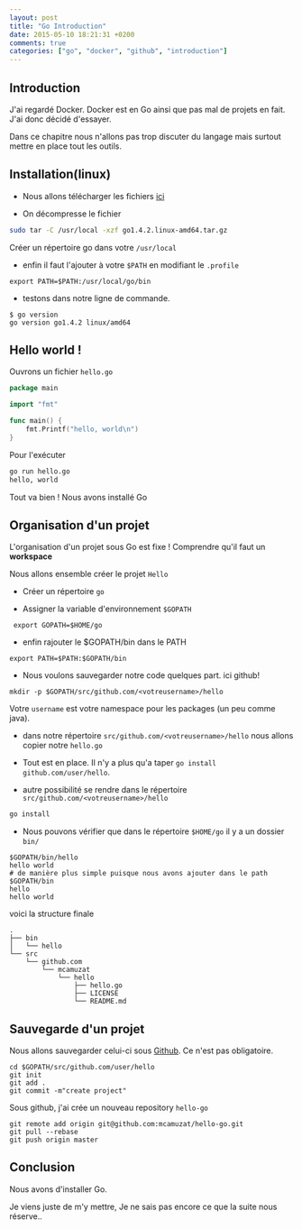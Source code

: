 ```yaml
---
layout: post
title: "Go Introduction"
date: 2015-05-10 18:21:31 +0200
comments: true
categories: ["go", "docker", "github", "introduction"]
---
```


## Introduction

J'ai regardé Docker. Docker est en Go ainsi que pas mal de projets en fait. J'ai donc décidé d'essayer.

Dans ce chapitre nous n'allons pas trop discuter du langage mais surtout mettre en place tout les outils.


<!--more-->

## Installation(linux)

* Nous allons télécharger les fichiers [ici](https://golang.org/dl/)

* On décompresse le fichier
```bash
sudo tar -C /usr/local -xzf go1.4.2.linux-amd64.tar.gz
```

Créer un répertoire go dans votre `/usr/local`

* enfin il faut l'ajouter à votre `$PATH` en modifiant le `.profile`

```
export PATH=$PATH:/usr/local/go/bin
```

* testons dans notre ligne de commande.

```
$ go version
go version go1.4.2 linux/amd64
```

## Hello world !

Ouvrons un fichier `hello.go`

``` go
package main

import "fmt"

func main() {
    fmt.Printf("hello, world\n")
}
```

Pour l'exécuter 
``` sh
go run hello.go
hello, world
```

Tout va bien ! Nous avons installé Go

## Organisation d'un projet

L'organisation d'un projet sous Go est fixe ! Comprendre qu'il faut un **workspace**

Nous allons ensemble créer le projet `Hello`

 * Créer un répertoire `go`

 * Assigner la variable d'environnement `$GOPATH`

```
 export GOPATH=$HOME/go
```

 * enfin rajouter le $GOPATH/bin dans le PATH
```
export PATH=$PATH:$GOPATH/bin
```

 * Nous voulons sauvegarder notre code quelques part. ici github!
```
mkdir -p $GOPATH/src/github.com/<votreusername>/hello
```

Votre `username` est votre namespace pour les packages (un peu comme java). 

* dans notre répertoire `src/github.com/<votreusername>/hello` nous allons copier notre `hello.go`

* Tout est en place. Il n'y a plus qu'a taper `go install github.com/user/hello`. 

* autre possibilité se rendre dans le répertoire `src/github.com/<votreusername>/hello`
``` bash
go install
```

* Nous pouvons vérifier que dans le répertoire `$HOME/go` il y a un dossier `bin/`
```
$GOPATH/bin/hello
hello world
# de manière plus simple puisque nous avons ajouter dans le path $GOPATH/bin
hello
hello world
```
voici la structure finale

```
.
├── bin
│   └── hello
└── src
    └── github.com
        └── mcamuzat
            └── hello
                ├── hello.go
                ├── LICENSE
                └── README.md
```

## Sauvegarde d'un projet

Nous allons sauvegarder celui-ci sous [Github](https://github.com/). Ce n'est pas obligatoire.
```
cd $GOPATH/src/github.com/user/hello
git init 
git add .
git commit -m"create project"
```

Sous github, j'ai crée un nouveau repository `hello-go` 

```
git remote add origin git@github.com:mcamuzat/hello-go.git
git pull --rebase
git push origin master
```

## Conclusion

Nous avons d'installer Go.

Je viens juste de m'y mettre, Je ne sais pas encore ce que la suite nous réserve..
